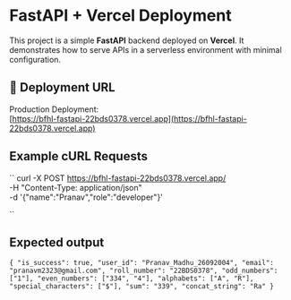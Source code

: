 # FastAPI + Vercel Deployment

This project is a simple **FastAPI** backend deployed on **Vercel**. It demonstrates how to serve APIs in a serverless environment with minimal configuration.

## 🚀 Deployment URL
Production Deployment:  
[https://bfhl-fastapi-22bds0378.vercel.app](https://bfhl-fastapi-22bds0378.vercel.app)

## Example cURL Requests
``
curl -X POST https://bfhl-fastapi-22bds0378.vercel.app/ \
     -H "Content-Type: application/json" \
     -d '{"name":"Pranav","role":"developer"}'

``

## Expected output 
``
{ "is_success": true, "user_id": "Pranav_Madhu_26092004", "email": "pranavm2323@gmail.com", "roll_number": "22BDS0378", "odd_numbers": ["1"], "even_numbers": ["334", "4"], "alphabets": ["A", "R"], "special_characters": ["$"], "sum": "339", "concat_string": "Ra" }
``
